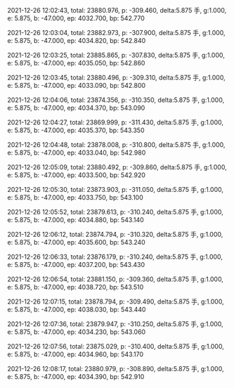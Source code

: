 2021-12-26 12:02:43, total: 23880.976, p: -309.460, delta:5.875 手, g:1.000, e: 5.875, b: -47.000, ep: 4032.700, bp: 542.770

2021-12-26 12:03:04, total: 23882.973, p: -307.900, delta:5.875 手, g:1.000, e: 5.875, b: -47.000, ep: 4034.820, bp: 542.840

2021-12-26 12:03:25, total: 23885.865, p: -307.830, delta:5.875 手, g:1.000, e: 5.875, b: -47.000, ep: 4035.050, bp: 542.860

2021-12-26 12:03:45, total: 23880.496, p: -309.310, delta:5.875 手, g:1.000, e: 5.875, b: -47.000, ep: 4033.090, bp: 542.800

2021-12-26 12:04:06, total: 23874.356, p: -310.350, delta:5.875 手, g:1.000, e: 5.875, b: -47.000, ep: 4034.370, bp: 543.090

2021-12-26 12:04:27, total: 23869.999, p: -311.430, delta:5.875 手, g:1.000, e: 5.875, b: -47.000, ep: 4035.370, bp: 543.350

2021-12-26 12:04:48, total: 23878.008, p: -310.800, delta:5.875 手, g:1.000, e: 5.875, b: -47.000, ep: 4033.040, bp: 542.980

2021-12-26 12:05:09, total: 23880.492, p: -309.860, delta:5.875 手, g:1.000, e: 5.875, b: -47.000, ep: 4033.500, bp: 542.920

2021-12-26 12:05:30, total: 23873.903, p: -311.050, delta:5.875 手, g:1.000, e: 5.875, b: -47.000, ep: 4033.750, bp: 543.100

2021-12-26 12:05:52, total: 23879.613, p: -310.240, delta:5.875 手, g:1.000, e: 5.875, b: -47.000, ep: 4034.880, bp: 543.140

2021-12-26 12:06:12, total: 23874.794, p: -310.320, delta:5.875 手, g:1.000, e: 5.875, b: -47.000, ep: 4035.600, bp: 543.240

2021-12-26 12:06:33, total: 23876.179, p: -310.240, delta:5.875 手, g:1.000, e: 5.875, b: -47.000, ep: 4037.200, bp: 543.430

2021-12-26 12:06:54, total: 23881.150, p: -309.360, delta:5.875 手, g:1.000, e: 5.875, b: -47.000, ep: 4038.720, bp: 543.510

2021-12-26 12:07:15, total: 23878.794, p: -309.490, delta:5.875 手, g:1.000, e: 5.875, b: -47.000, ep: 4038.030, bp: 543.440

2021-12-26 12:07:36, total: 23879.947, p: -310.250, delta:5.875 手, g:1.000, e: 5.875, b: -47.000, ep: 4034.230, bp: 543.060

2021-12-26 12:07:56, total: 23875.029, p: -310.400, delta:5.875 手, g:1.000, e: 5.875, b: -47.000, ep: 4034.960, bp: 543.170

2021-12-26 12:08:17, total: 23880.979, p: -308.890, delta:5.875 手, g:1.000, e: 5.875, b: -47.000, ep: 4034.390, bp: 542.910